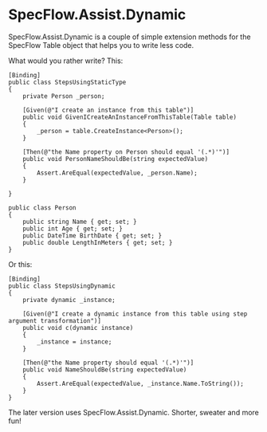 # SpecFlow.Assist.Dynamic

SpecFlow.Assist.Dynamic is a couple of simple extension methods for the SpecFlow Table object that helps you to write less code. 

What would you rather write? 
This:

    [Binding]
    public class StepsUsingStaticType
    {
        private Person _person;
     
        [Given(@"I create an instance from this table")]
        public void GivenICreateAnInstanceFromThisTable(Table table)
        {
            _person = table.CreateInstance<Person>();
        }

        [Then(@"the Name property on Person should equal '(.*)'")]
        public void PersonNameShouldBe(string expectedValue)
        {
            Assert.AreEqual(expectedValue, _person.Name);
        }

    }

    public class Person
    {
        public string Name { get; set; }
        public int Age { get; set; }
        public DateTime BirthDate { get; set; }
        public double LengthInMeters { get; set; }
    }
    
Or this:  

    [Binding]
    public class StepsUsingDynamic
    {
        private dynamic _instance;
     
        [Given(@"I create a dynamic instance from this table using step argument transformation")]
        public void c(dynamic instance)
        {
            _instance = instance;
        }

        [Then(@"the Name property should equal '(.*)'")]
        public void NameShouldBe(string expectedValue)
        {
            Assert.AreEqual(expectedValue, _instance.Name.ToString());
        }
    }
    
The later version uses SpecFlow.Assist.Dynamic. Shorter, sweater and more fun!
